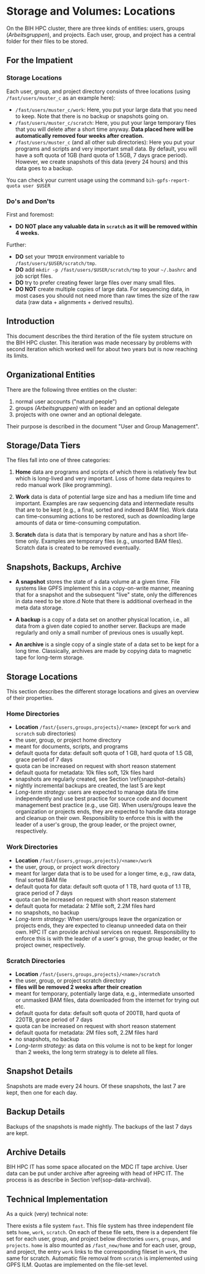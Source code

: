 # Storage and Volumes: Locations

On the BIH HPC cluster, there are three kinds of entities: users, groups (*Arbeitsgruppen*), and projects.
Each user, group, and project has a central folder for their files to be stored.

## For the Impatient

### Storage Locations

Each user, group, and project directory consists of three locations (using `/fast/users/muster_c` as an example here):

- `/fast/users/muster_c/work`:
  Here, you put your large data that you need to keep.
  Note that there is no backup or snapshots going on.
- `/fast/users/muster_c/scratch`:
  Here, you put your large temporary files that you will delete after a short time anyway.
  **Data placed here will be automatically removed four weeks after creation.**
- `/fast/users/muster_c` (and all other sub directories):
  Here you put your programs and scripts and very important small data.
  By default, you will have a soft quota of 1GB (hard quota of 1.5GB, 7 days grace period).
  However, we create snapshots of this data (every 24 hours) and this data goes to a backup.

You can check your current usage using the command `bih-gpfs-report-quota user $USER`

### Do's and Don'ts

First and foremost:

- **DO NOT place any valuable data in `scratch` as it will be removed within 4 weeks.**

Further:

- **DO** set your `TMPDIR` environment variable to `/fast/users/$USER/scratch/tmp`.
- **DO** add `mkdir -p /fast/users/$USER/scratch/tmp` to your `~/.bashrc` and job script files.
- **DO** try to prefer creating fewer large files over many small files.
- **DO NOT** create multiple copies of large data.
  For sequencing data, in most cases you should not need more than raw times the size of the raw data (raw data + alignments + derived results).

## Introduction

This document describes the third iteration of the file system structure on the BIH HPC cluster.
This iteration was made necessary by problems with second iteration which worked well for about two years but is now reaching its limits.

## Organizational Entities

There are the following three entities on the cluster:

1. normal user accounts ("natural people")
2. groups *(Arbeitsgruppen)* with on leader and an optional delegate
3. projects with one owner and an optional delegate.

Their purpose is described in the document "User and Group Management".

## Storage/Data Tiers

The files fall into one of three categories:

1. **Home** data are programs and scripts of which there is relatively few but which is long-lived and very important.
   Loss of home data requires to redo manual work (like programming).

2. **Work** data is data of potential large size and has a medium life time and important.
   Examples are raw sequencing data and intermediate results that are to be kept (e.g., a final, sorted and indexed BAM file).
   Work data can time-consuming actions to be restored, such as downloading large amounts of data or time-consuming computation.

3. **Scratch** data is data that is temporary by nature and has a short life-time only.
   Examples are temporary files (e.g., unsorted BAM files).
   Scratch data is created to be removed eventually.

## Snapshots, Backups, Archive

- **A snapshot** stores the state of a data volume at a given time.
  File systems like GPFS implement this in a copy-on-write manner, meaning that for a snapshot and the subsequent "live" state, only the differences in data need to be store.d
  Note that there is additional overhead in the meta data storage.

- **A backup** is a copy of a data set on another physical location, i.e., all data from a given date copied to another server.
  Backups are made regularly and only a small number of previous ones is usually kept.

- **An archive** is a single copy of a single state of a data set to be kept for a long time.
  Classically, archives are made by copying data to magnetic tape for long-term storage.

## Storage Locations

This section describes the different storage locations and gives an overview of their properties.

### Home Directories

- **Location** `/fast/{users,groups,projects}/<name>` (except for `work` and `scratch` sub directories)
- the user, group, or project home directory
- meant for documents, scripts, and programs
- default quota for data: default soft quota of 1 GB, hard quota of 1.5 GB, grace period of 7 days
- quota can be increased on request with short reason statement
- default quota for metadata: 10k files soft, 12k files hard
- snapshots are regularly created, see Section \ref{snapshot-details}
- nightly incremental backups are created, the last 5 are kept
- *Long-term strategy:*
    users are expected to manage data life time independently and use best practice for source code and document management best practice (e.g., use Git).
    When users/groups leave the organization or projects ends, they are expected to handle data storage and cleanup on their own.
    Responsibility to enforce this is with the leader of a user's group, the group leader, or the project owner, respectively.

### Work Directories

- **Location** `/fast/{users,groups,projects}/<name>/work`
- the user, group, or project work directory
- meant for larger data that is to be used for a longer time, e.g., raw data, final sorted BAM file
- default quota for data: default soft quota of 1 TB, hard quota of 1.1 TB, grace period of 7 days
- quota can be increased on request with short reason statement
- default quota for metadata: 2 Mfile soft, 2.2M files hard
- no snapshots, no backup
- *Long-term strategy:*
    When users/groups leave the organization or projects ends, they are expected to cleanup unneeded data on their own.
    HPC IT can provide archival services on request.
    Responsibility to enforce this is with the leader of a user's group, the group leader, or the project owner, respectively.

### Scratch Directories

- **Location** `/fast/{users,groups,projects}/<name>/scratch`
- the user, group, or project scratch directory
- **files will be removed 2 weeks after their creation**
- meant for temporary, potentially large data, e.g., intermediate unsorted or unmasked BAM files, data downloaded from the internet for trying out etc.
- default quota for data: default soft quota of 200TB, hard quota of 220TB, grace period of 7 days
- quota can be increased on request with short reason statement
- default quota for metadata: 2M files soft, 2.2M files hard
- no snapshots, no backup
- *Long-term strategy:*
    as data on this volume is not to be kept for longer than 2 weeks, the long term strategy is to delete all files.

## Snapshot Details

Snapshots are made every 24 hours.
Of these snapshots, the last 7 are kept, then one for each day.

## Backup Details

Backups of the snapshots is made nightly.
The backups of the last 7 days are kept.

## Archive Details

BIH HPC IT has some space allocated on the MDC IT tape archive.
User data can be put under archive after agreeing with head of HPC IT.
The process is as describe in Section \ref{sop-data-archival}.

## Technical Implementation

As a quick (very) technical note:

There exists a file system `fast`.
This file system has three independent file sets `home`, `work`, `scratch`.
On each of these file sets, there is a dependent file set for each user, group, and project below directories `users`, `groups`, and `projects`.
`home` is also mounted as `/fast_new/home` and for each user, group, and project, the entry `work` links to the corresponding fileset in `work`, the same for scratch.
Automatic file removal from `scratch` is implemented using GPFS ILM.
Quotas are implemented on the file-set level.
